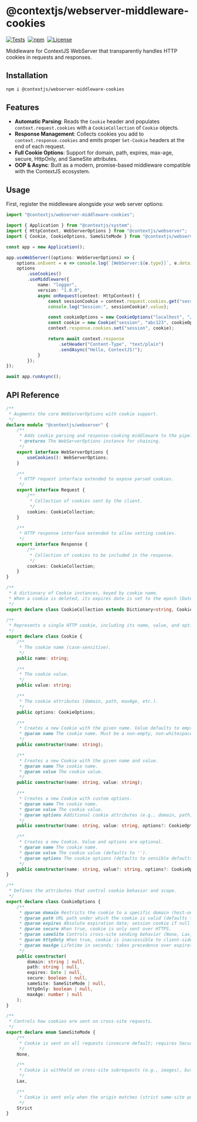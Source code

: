 # @contextjs/webserver-middleware-cookies

[![Tests](https://github.com/contextjs/context/actions/workflows/tests.yaml/badge.svg?branch=main)](https://github.com/contextjs/context/actions/workflows/tests.yaml)&nbsp;
[![npm](https://badgen.net/npm/v/@contextjs/webserver-middleware-cookies?cache=300)](https://www.npmjs.com/package/@contextjs/webserver-middleware-cookies)&nbsp;
[![License](https://badgen.net/static/license/MIT)](https://github.com/contextjs/context/blob/main/LICENSE)

Middleware for ContextJS WebServer that transparently handles HTTP cookies in requests and responses.

## Installation

```bash
npm i @contextjs/webserver-middleware-cookies
```

## Features

* **Automatic Parsing**: Reads the `Cookie` header and populates `context.request.cookies` with a `CookieCollection` of `Cookie` objects.
* **Response Management**: Collects cookies you add to `context.response.cookies` and emits proper `Set-Cookie` headers at the end of each request.
* **Full Cookie Options**: Support for domain, path, expires, max-age, secure, HttpOnly, and SameSite attributes.
* **OOP & Async**: Built as a modern, promise-based middleware compatible with the ContextJS ecosystem.

## Usage

First, register the middleware alongside your web server options:

```typescript
import "@contextjs/webserver-middleware-cookies";

import { Application } from "@contextjs/system";
import { HttpContext, WebServerOptions } from "@contextjs/webserver";
import { Cookie, CookieOptions, SameSiteMode } from "@contextjs/webserver-middleware-cookies";

const app = new Application();

app.useWebServer((options: WebServerOptions) => {
    options.onEvent = e => console.log(`[WebServer:${e.type}]`, e.detail);
    options
        .useCookies()
        .useMiddleware({
            name: "logger",
            version: "1.0.0",
            async onRequest(context: HttpContext) {
                const sessionCookie = context.request.cookies.get("session");
                console.log("Session:", sessionCookie?.value);

                const cookieOptions = new CookieOptions("localhost", "/", null, true, SameSiteMode.Lax, true, null);
                const cookie = new Cookie("session", "abc123", cookieOptions);
                context.response.cookies.set("session", cookie);

                return await context.response
                    .setHeader("Content-Type", "text/plain")
                    .sendAsync("Hello, ContextJS!");
            }
        });
});

await app.runAsync();
```
## API Reference

```typescript
/**
 * Augments the core WebServerOptions with cookie support.
 */
declare module "@contextjs/webserver" {
    /**
     * Adds cookie parsing and response-cooking middleware to the pipeline.
     * @returns The WebServerOptions instance for chaining.
     */
    export interface WebServerOptions {
        useCookies(): WebServerOptions;
    }

    /**
     * HTTP request interface extended to expose parsed cookies.
     */
    export interface Request {
        /**
         * Collection of cookies sent by the client.
         */
        cookies: CookieCollection;
    }

    /**
     * HTTP response interface extended to allow setting cookies.
     */
    export interface Response {
        /**
         * Collection of cookies to be included in the response.
         */
        cookies: CookieCollection;
    }
}

/**
 * A dictionary of Cookie instances, keyed by cookie name.
 * When a cookie is deleted, its expires date is set to the epoch (Date(0)).
 */
export declare class CookieCollection extends Dictionary<string, Cookie> { }

/**
 * Represents a single HTTP cookie, including its name, value, and options.
 */
export declare class Cookie {
    /**
     * The cookie name (case-sensitive).
     */
    public name: string;

    /**
     * The cookie value.
     */
    public value: string;

    /**
     * The cookie attributes (domain, path, maxAge, etc.).
     */
    public options: CookieOptions;

    /**
     * Creates a new Cookie with the given name. Value defaults to empty string.
     * @param name The cookie name. Must be a non-empty, non-whitespace string.
     */
    public constructor(name: string);

    /**
     * Creates a new Cookie with the given name and value.
     * @param name The cookie name.
     * @param value The cookie value.
     */
    public constructor(name: string, value: string);

    /**
     * Creates a new Cookie with custom options.
     * @param name The cookie name.
     * @param value The cookie value.
     * @param options Additional cookie attributes (e.g., domain, path, secure).
     */
    public constructor(name: string, value: string, options?: CookieOptions);

    /**
     * Creates a new Cookie. Value and options are optional.
     * @param name The cookie name.
     * @param value The cookie value (defaults to '').
     * @param options The cookie options (defaults to sensible defaults).
     */
    public constructor(name: string, value?: string, options?: CookieOptions);
}

/**
 * Defines the attributes that control cookie behavior and scope.
 */
export declare class CookieOptions {
    /**
     * @param domain Restricts the cookie to a specific domain (host-only if null).
     * @param path URL path under which the cookie is valid (defaults to '/').
     * @param expires Absolute expiration date; session cookie if null.
     * @param secure When true, cookie is only sent over HTTPS.
     * @param sameSite Controls cross-site sending behavior (None, Lax, Strict).
     * @param httpOnly When true, cookie is inaccessible to client-side scripts.
     * @param maxAge Lifetime in seconds; takes precedence over expires if set.
     */
    public constructor(
        domain: string | null,
        path: string | null,
        expires: Date | null,
        secure: boolean | null,
        sameSite: SameSiteMode | null,
        httpOnly: boolean | null,
        maxAge: number | null
    );
}

/**
 * Controls how cookies are sent on cross-site requests.
 */
export declare enum SameSiteMode {
    /**
     * Cookie is sent on all requests (insecure default; requires Secure in modern browsers).
     */
    None,

    /**
     * Cookie is withheld on cross-site subrequests (e.g., images), but sent on top-level navigation GETs.
     */
    Lax,

    /**
     * Cookie is sent only when the origin matches (strict same-site policy).
     */
    Strict
}
```